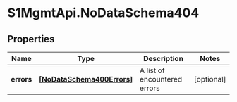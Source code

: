 # S1MgmtApi.NoDataSchema404

## Properties
Name | Type | Description | Notes
------------ | ------------- | ------------- | -------------
**errors** | [**[NoDataSchema400Errors]**](NoDataSchema400Errors.md) | A list of encountered errors | [optional] 


